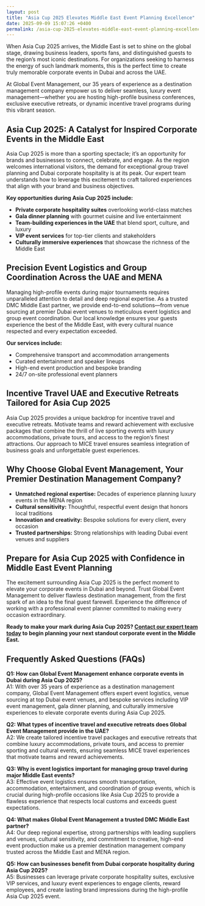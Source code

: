 ```yaml
---
layout: post
title: "Asia Cup 2025 Elevates Middle East Event Planning Excellence"
date: 2025-09-09 15:07:26 +0400
permalink: /asia-cup-2025-elevates-middle-east-event-planning-excellence/
---
```

When Asia Cup 2025 arrives, the Middle East is set to shine on the global stage, drawing business leaders, sports fans, and distinguished guests to the region’s most iconic destinations. For organizations seeking to harness the energy of such landmark moments, this is the perfect time to create truly memorable corporate events in Dubai and across the UAE.

At Global Event Management, our 35 years of experience as a destination management company empower us to deliver seamless, luxury event management—whether you are hosting high-profile business conferences, exclusive executive retreats, or dynamic incentive travel programs during this vibrant season.

## Asia Cup 2025: A Catalyst for Inspired Corporate Events in the Middle East

Asia Cup 2025 is more than a sporting spectacle; it’s an opportunity for brands and businesses to connect, celebrate, and engage. As the region welcomes international visitors, the demand for exceptional group travel planning and Dubai corporate hospitality is at its peak. Our expert team understands how to leverage this excitement to craft tailored experiences that align with your brand and business objectives.

**Key opportunities during Asia Cup 2025 include:**
- **Private corporate hospitality suites** overlooking world-class matches  
- **Gala dinner planning** with gourmet cuisine and live entertainment  
- **Team-building experiences in the UAE** that blend sport, culture, and luxury  
- **VIP event services** for top-tier clients and stakeholders  
- **Culturally immersive experiences** that showcase the richness of the Middle East

## Precision Event Logistics and Group Coordination Across the UAE and MENA

Managing high-profile events during major tournaments requires unparalleled attention to detail and deep regional expertise. As a trusted DMC Middle East partner, we provide end-to-end solutions—from venue sourcing at premier Dubai event venues to meticulous event logistics and group event coordination. Our local knowledge ensures your guests experience the best of the Middle East, with every cultural nuance respected and every expectation exceeded.

**Our services include:**
- Comprehensive transport and accommodation arrangements  
- Curated entertainment and speaker lineups  
- High-end event production and bespoke branding  
- 24/7 on-site professional event planners

## Incentive Travel UAE and Executive Retreats Tailored for Asia Cup 2025

Asia Cup 2025 provides a unique backdrop for incentive travel and executive retreats. Motivate teams and reward achievement with exclusive packages that combine the thrill of live sporting events with luxury accommodations, private tours, and access to the region’s finest attractions. Our approach to MICE travel ensures seamless integration of business goals and unforgettable guest experiences.

## Why Choose Global Event Management, Your Premier Destination Management Company?

- **Unmatched regional expertise:** Decades of experience planning luxury events in the MENA region  
- **Cultural sensitivity:** Thoughtful, respectful event design that honors local traditions  
- **Innovation and creativity:** Bespoke solutions for every client, every occasion  
- **Trusted partnerships:** Strong relationships with leading Dubai event venues and suppliers

## Prepare for Asia Cup 2025 with Confidence in Middle East Event Planning

The excitement surrounding Asia Cup 2025 is the perfect moment to elevate your corporate events in Dubai and beyond. Trust Global Event Management to deliver flawless destination management, from the first spark of an idea to the final guest farewell. Experience the difference of working with a professional event planner committed to making every occasion extraordinary.

**Ready to make your mark during Asia Cup 2025? [Contact our expert team today](https://geventm.com/) to begin planning your next standout corporate event in the Middle East.**

## Frequently Asked Questions (FAQs)

**Q1: How can Global Event Management enhance corporate events in Dubai during Asia Cup 2025?**  
A1: With over 35 years of experience as a destination management company, Global Event Management offers expert event logistics, venue sourcing at top Dubai event venues, and bespoke services including VIP event management, gala dinner planning, and culturally immersive experiences to elevate corporate events during Asia Cup 2025.

**Q2: What types of incentive travel and executive retreats does Global Event Management provide in the UAE?**  
A2: We create tailored incentive travel packages and executive retreats that combine luxury accommodations, private tours, and access to premier sporting and cultural events, ensuring seamless MICE travel experiences that motivate teams and reward achievements.

**Q3: Why is event logistics important for managing group travel during major Middle East events?**  
A3: Effective event logistics ensures smooth transportation, accommodation, entertainment, and coordination of group events, which is crucial during high-profile occasions like Asia Cup 2025 to provide a flawless experience that respects local customs and exceeds guest expectations.

**Q4: What makes Global Event Management a trusted DMC Middle East partner?**  
A4: Our deep regional expertise, strong partnerships with leading suppliers and venues, cultural sensitivity, and commitment to creative, high-end event production make us a premier destination management company trusted across the Middle East and MENA region.

**Q5: How can businesses benefit from Dubai corporate hospitality during Asia Cup 2025?**  
A5: Businesses can leverage private corporate hospitality suites, exclusive VIP services, and luxury event experiences to engage clients, reward employees, and create lasting brand impressions during the high-profile Asia Cup 2025 event.

<script type="application/ld+json">
{
  "@context": "https://schema.org",
  "@type": "BlogPosting",
  "headline": "Asia Cup 2025 Elevates Middle East Event Planning Excellence",
  "description": "Discover how Asia Cup 2025 is poised to transform Middle East event planning with luxury corporate events, incentive travel, and expert destination management by Global Event Management.",
  "image": "https://geventm.com/assets/images/asia-cup-2025.jpg",
  "author": {
    "@type": "Person",
    "name": "Global Event Management"
  },
  "publisher": {
    "@type": "Organization",
    "name": "Global Event Management",
    "logo": {
      "@type": "ImageObject",
      "url": "https://geventm.com/assets/images/logo.png"
    }
  },
  "datePublished": "2024-06-01",
  "mainEntityOfPage": {
    "@type": "WebPage",
    "@id": "https://geventm.com/blog/asia-cup-2025-event-planning"
  }
}
</script>

<script type="application/ld+json">
{
  "@context": "https://schema.org",
  "@type": "FAQPage",
  "mainEntity": [
    {
      "@type": "Question",
      "name": "How can Global Event Management enhance corporate events in Dubai during Asia Cup 2025?",
      "acceptedAnswer": {
        "@type": "Answer",
        "text": "With over 35 years of experience as a destination management company, Global Event Management offers expert event logistics, venue sourcing at top Dubai event venues, and bespoke services including VIP event management, gala dinner planning, and culturally immersive experiences to elevate corporate events during Asia Cup 2025."
      }
    },
    {
      "@type": "Question",
      "name": "What types of incentive travel and executive retreats does Global Event Management provide in the UAE?",
      "acceptedAnswer": {
        "@type": "Answer",
        "text": "We create tailored incentive travel packages and executive retreats that combine luxury accommodations, private tours, and access to premier sporting and cultural events, ensuring seamless MICE travel experiences that motivate teams and reward achievements."
      }
    },
    {
      "@type": "Question",
      "name": "Why is event logistics important for managing group travel during major Middle East events?",
      "acceptedAnswer": {
        "@type": "Answer",
        "text": "Effective event logistics ensures smooth transportation, accommodation, entertainment, and coordination of group events, which is crucial during high-profile occasions like Asia Cup 2025 to provide a flawless experience that respects local customs and exceeds guest expectations."
      }
    },
    {
      "@type": "Question",
      "name": "What makes Global Event Management a trusted DMC Middle East partner?",
      "acceptedAnswer": {
        "@type": "Answer",
        "text": "Our deep regional expertise, strong partnerships with leading suppliers and venues, cultural sensitivity, and commitment to creative, high-end event production make us a premier destination management company trusted across the Middle East and MENA region."
      }
    },
    {
      "@type": "Question",
      "name": "How can businesses benefit from Dubai corporate hospitality during Asia Cup 2025?",
      "acceptedAnswer": {
        "@type": "Answer",
        "text": "Businesses can leverage private corporate hospitality suites, exclusive VIP services, and luxury event experiences to engage clients, reward employees, and create lasting brand impressions during the high-profile Asia Cup 2025 event."
      }
    }
  ]
}
</script>
